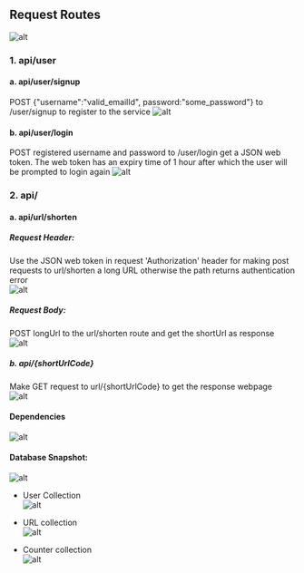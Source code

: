 ## Request Routes
![alt](https://ibb.co/6XDcVwz)<br>

### 1. api/user
#### a. api/user/signup
POST {"username":"valid_emailId", password:"some_password"} to /user/signup to register to the service
![alt](https://i.ibb.co/RNT6r1y/signup.png)<br>

#### b. api/user/login
POST registered username and password to /user/login get a JSON web token. The web token has an expiry time of 1 hour after which the user will be prompted to login again
![alt](https://i.ibb.co/JFv95hk/login.png)<br>

### 2. api/
#### a. api/url/shorten

##### Request Header:
Use the JSON web token in request 'Authorization' header for making post requests to url/shorten a long URL otherwise the path returns authentication error<br>
![alt](https://i.ibb.co/sRnJd95/shorten-Header.png)

##### Request Body:
POST longUrl to the url/shorten route and get the shortUrl as response<br>
![alt](https://i.ibb.co/Z6B0TB3/shorten-Body.png)


##### b. api/{shortUrlCode}
Make GET request to url/{shortUrlCode} to get the response webpage<br>
![alt](https://i.ibb.co/8XWQ10W/geturl.png)

#### Dependencies
![alt](https://i.ibb.co/0nVZXJg/Capture7.png)

#### Database Snapshot:<br>
![alt](https://i.ibb.co/kJkk2tM/Capture8.png)

* User Collection<br>
![alt](https://i.ibb.co/Y3Hf2hh/Capture9.png)

* URL collection<br>
![alt](https://i.ibb.co/h9DPdkF/Capture10.png)

* Counter collection<br>
![alt](https://i.ibb.co/vPFgFwY/Capture11.png)


